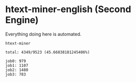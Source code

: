 # htext-miner-english (Second Engine)

Everything doing here is automated.

```
htext-miner

total: 4349/9523 (45.66838181245406%)

job0: 979
job1: 1107
job2: 1480
job3: 783
```